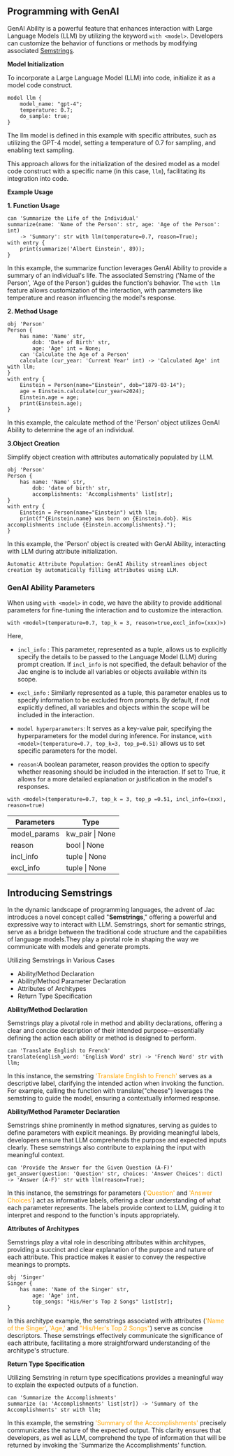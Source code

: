 <!-- TODO: Guide for coders to use with_llm @kugesan1105 Put the one in the chatgpt -->
## Programming with GenAI
GenAI Ability is a powerful feature that enhances interaction with Large Language Models (LLM) by utilizing the keyword `with <model>`. Developers can customize the behavior of functions or methods by modifying associated
[Semstrings](#introducing-semstrings).

**Model Initialization**

To incorporate a Large Language Model (LLM) into code, initialize it as a model code construct.

```
model llm {
    model_name: "gpt-4";
    temperature: 0.7;
    do_sample: true;
}
```
The llm model is defined in this example with specific attributes, such as utilizing the GPT-4 model, setting a temperature of 0.7 for sampling, and enabling text sampling.

This approach allows for the initialization of the desired model as a model code construct with a specific name (in this case, `llm`), facilitating its integration into code.

**Example Usage**

**1. Function Usage**
```
can 'Summarize the Life of the Individual'
summarize(name: 'Name of the Person': str, age: 'Age of the Person': int)
    -> 'Summary': str with llm(temperature=0.7, reason=True);
with entry {
    print(summarize('Albert Einstein', 89));
}
```
In this example, the summarize function leverages GenAI Ability to provide a summary of an individual's life. The associated Semstring ('Name of the Person', 'Age of the Person') guides the function's behavior. The `with llm` feature allows customization of the interaction, with parameters like temperature and reason influencing the model's response.

**2. Method Usage**
```
obj 'Person'
Person {
    has name: 'Name' str,
        dob: 'Date of Birth' str,
        age: 'Age' int = None;
    can 'Calculate the Age of a Person'
    calculate (cur_year: 'Current Year' int) -> 'Calculated Age' int with llm;
}
with entry {
    Einstein = Person(name="Einstein", dob="1879-03-14");
    age = Einstein.calculate(cur_year=2024);
    Einstein.age = age;
    print(Einstein.age);
}
```
In this example, the calculate method of the 'Person' object utilizes GenAI Ability to determine the age of an individual.

**3.Object Creation**

Simplify object creation with attributes automatically populated by LLM.
```
obj 'Person'
Person {
    has name: 'Name' str,
        dob: 'date of birth' str,
        accomplishments: 'Accomplishments' list[str];
}
with entry {
    Einstein = Person(name="Einstein") with llm;
    print(f"{Einstein.name} was born on {Einstein.dob}. His accomplishments include {Einstein.accomplishments}.");
}
```
In this example, the 'Person' object is created with GenAI Ability, interacting with LLM during attribute initialization.

```
Automatic Attribute Population: GenAI Ability streamlines object creation by automatically filling attributes using LLM.
```
### GenAI Ability Parameters

When using `with <model>` in code, we have the ability to provide additional parameters for fine-tuning the interaction and to customize the interaction.

`with <model>(temperature=0.7, top_k = 3, reason=true,excl_info=(xxx)>)`

Here,

 - `incl_info` : This parameter, represented as a tuple, allows us to explicitly specify the details to be passed to the Language Model (LLM) during prompt creation. If `incl_info` is not specified, the default behavior of the Jac engine is to include all variables or objects available within its scope.

- `excl_info` : Similarly represented as a tuple, this parameter enables us to specify information to be excluded from prompts. By default, if not explicitly defined, all variables and objects within the scope will be included in the interaction.

- `model hyperparameters`: It serves as a key-value pair, specifying the hyperparameters for the model during inference. For instance, `with <model>(temperature=0.7, top_k=3, top_p=0.51)` allows us to set specific parameters for the model.

 - `reason`:A boolean parameter, reason provides the option to specify whether reasoning should be included in the interaction. If set to True, it allows for a more detailed explanation or justification in the model's responses.

`with <model>(temperature=0.7, top_k = 3, top_p =0.51, incl_info=(xxx), reason=true) ` <!--TODO : This line needs to be modified  with a working example code snippet later  -->

|    Parameters    |          Type              |
|    --------      |         -------            |
|   model_params   |   kw_pair \| None          |
|     reason       |    bool \| None            |
|    incl_info     |    tuple \| None           |
|    excl_info     |    tuple   \| None         |


## Introducing Semstrings

In the dynamic landscape of programming languages, the advent of Jac introduces a novel concept called "**Semstrings**," offering a powerful and expressive way to interact with LLM. Semstrings, short for semantic strings, serve as a bridge between the traditional code structure and the capabilities of language models.They play a pivotal role in shaping the way we communicate with models and generate prompts.

Utilizing Semstrings in Various Cases
- Ability/Method Declaration
- Ability/Method Parameter Declaration
- Attributes of Architypes
- Return Type Specification

<span style="color:orange;">
</span>


**Ability/Method Declaration**

 Semstrings play a pivotal role in method and ability declarations, offering a clear and concise description of their intended purpose—essentially defining the action each ability or method is designed to perform.

```
can 'Translate English to French'
translate(english_word: 'English Word' str) -> 'French Word' str with llm;
```

In this instance, the semstring <span style="color:orange;">'Translate English to French'</span> serves as a descriptive label, clarifying the intended action when invoking the function. For example, calling the function with translate("cheese") leverages the semstring to guide the model, ensuring a contextually informed response.


**Ability/Method Parameter Declaration**

 Semstrings shine prominently in method signatures, serving as guides to define parameters with explicit meanings. By providing meaningful labels, developers ensure that LLM comprehends the purpose and expected inputs clearly. These semstrings also contribute to explaining the input with meaningful context.
```
can 'Provide the Answer for the Given Question (A-F)'
get_answer(question: 'Question' str, choices: 'Answer Choices': dict) -> 'Answer (A-F)' str with llm(reason=True);
```
In this instance, the semstrings for parameters (<span style="color:orange;">'Question'</span> and <span style="color:orange;">'Answer Choices'</span>) act as informative labels, offering a clear understanding of what each parameter represents. The labels provide context to LLM, guiding it to interpret and respond to the function's inputs appropriately.

**Attributes of Architypes**

Semstrings play a vital role in describing attributes within architypes, providing a succinct and clear explanation of the purpose and nature of each attribute. This practice makes it easier to convey the respective meanings to prompts.
```
obj 'Singer'
Singer {
    has name: 'Name of the Singer' str,
        age: 'Age' int,
        top_songs: "His/Her's Top 2 Songs" list[str];
}
```
In this architype example, the semstrings associated with attributes (<span style="color:orange;">'Name of the Singer'</span>, <span style="color:orange;">'Age,'</span> and <span style="color:orange;">"His/Her's Top 2 Songs"</span>) serve as concise descriptors. These semstrings effectively communicate the significance of each attribute, facilitating a more straightforward understanding of the architype's structure.

**Return Type Specification**

Utilizing Semstring in return type specifications provides a meaningful way to explain the expected outputs of a function.
```
can 'Summarize the Accomplishments'
summarize (a: 'Accomplishments' list[str]) -> 'Summary of the Accomplishments' str with llm;
```
In this example, the semstring <span style="color:orange;">'Summary of the Accomplishments' </span> precisely communicates the nature of the expected output. This clarity ensures that developers, as well as LLM, comprehend the type of information that will be returned by invoking the 'Summarize the Accomplishments' function.
